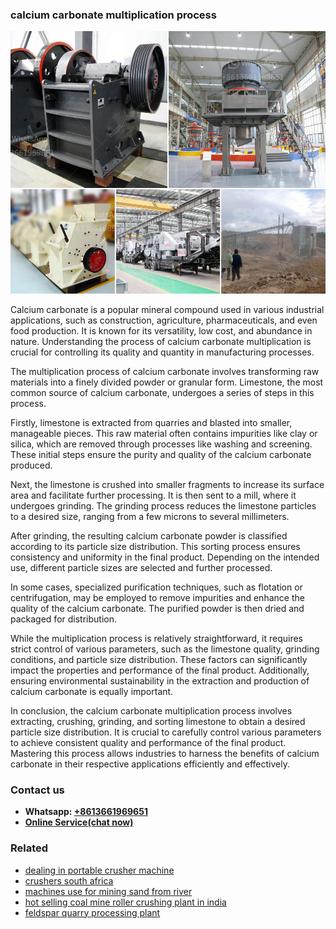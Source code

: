 <h3>calcium carbonate multiplication process</h3><img src='1706755493.jpg' alt=''><p>Calcium carbonate is a popular mineral compound used in various industrial applications, such as construction, agriculture, pharmaceuticals, and even food production. It is known for its versatility, low cost, and abundance in nature. Understanding the process of calcium carbonate multiplication is crucial for controlling its quality and quantity in manufacturing processes.</p><p>The multiplication process of calcium carbonate involves transforming raw materials into a finely divided powder or granular form. Limestone, the most common source of calcium carbonate, undergoes a series of steps in this process.</p><p>Firstly, limestone is extracted from quarries and blasted into smaller, manageable pieces. This raw material often contains impurities like clay or silica, which are removed through processes like washing and screening. These initial steps ensure the purity and quality of the calcium carbonate produced.</p><p>Next, the limestone is crushed into smaller fragments to increase its surface area and facilitate further processing. It is then sent to a mill, where it undergoes grinding. The grinding process reduces the limestone particles to a desired size, ranging from a few microns to several millimeters.</p><p>After grinding, the resulting calcium carbonate powder is classified according to its particle size distribution. This sorting process ensures consistency and uniformity in the final product. Depending on the intended use, different particle sizes are selected and further processed.</p><p>In some cases, specialized purification techniques, such as flotation or centrifugation, may be employed to remove impurities and enhance the quality of the calcium carbonate. The purified powder is then dried and packaged for distribution.</p><p>While the multiplication process is relatively straightforward, it requires strict control of various parameters, such as the limestone quality, grinding conditions, and particle size distribution. These factors can significantly impact the properties and performance of the final product. Additionally, ensuring environmental sustainability in the extraction and production of calcium carbonate is equally important.</p><p>In conclusion, the calcium carbonate multiplication process involves extracting, crushing, grinding, and sorting limestone to obtain a desired particle size distribution. It is crucial to carefully control various parameters to achieve consistent quality and performance of the final product. Mastering this process allows industries to harness the benefits of calcium carbonate in their respective applications efficiently and effectively.</p><h3>Contact us</h3><ul><li><strong>Whatsapp:&nbsp;<a href="https://wa.me/8613661969651">+8613661969651</a></strong></li><li><a href="https://swt.shibang-china.com/?git&amp;zhl&amp;calcium carbonate multiplication process"><strong>Online Service(chat now)</strong></a></li></ul><h3>Related</h3><ul><li><a href='dealing in portable crusher machine.md'>dealing in portable crusher machine</a></li><li><a href='crushers south africa.md'>crushers south africa</a></li><li><a href='machines use for mining sand from river.md'>machines use for mining sand from river</a></li><li><a href='hot selling coal mine roller crushing plant in india.md'>hot selling coal mine roller crushing plant in india</a></li><li><a href='feldspar quarry processing plant.md'>feldspar quarry processing plant</a></li></ul>